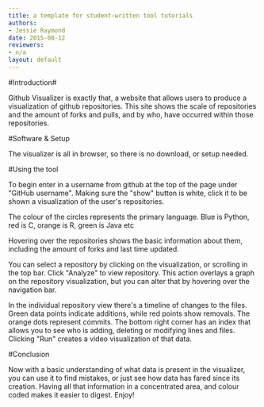 ```yaml
---
title: a template for student-written tool tutorials
authors:
- Jessie Raymond
date: 2015-08-12
reviewers:
- n/a
layout: default
---
```


#Introduction#

Github Visualizer is exactly that, a website that allows users to produce a visualization of github repositories. This site shows the scale of repositories and the amount of forks and pulls, and by who, have occurred within those repositories.

#Software & Setup

The visualizer is all in browser, so there is no download, or setup needed. 

#Using the tool

To begin enter in a username from github at the top of the page under "GitHub username". Making sure the "show" button is white, click it to be shown a visualization of the user's repositories. 

The colour of the circles represents the primary language. Blue is Python, red is C, orange is R, green is Java etc

Hovering over the repositories shows the basic information about them, including the amount of forks and last time updated. 

You can select a repository by clicking on the visualization, or scrolling in the top bar. Click "Analyze" to view repository.
This action overlays a graph on the repository visualization, but you can alter that by hovering over the navigation bar. 

In the individual repository view there's a timeline of changes to the files. Green data points indicate additions, while red points show removals. 
The orange dots represent commits. 
The bottom right corner has an index that allows you to see who is adding, deleting or modifying lines and files. 
Clicking "Run" creates a video visualization of that data. 

#Conclusion

Now with a basic understanding of what data is present in the visualizer, you can use it to find mistakes, or just see how data has fared since its creation. 
Having all that information in a concentrated area, and colour coded makes it easier to digest. 
Enjoy!

